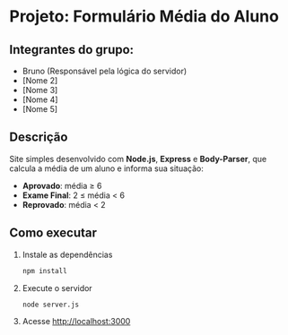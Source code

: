 # Projeto: Formulário Média do Aluno

## Integrantes do grupo:
- Bruno (Responsável pela lógica do servidor)
- [Nome 2]
- [Nome 3]
- [Nome 4]
- [Nome 5]

## Descrição
Site simples desenvolvido com **Node.js**, **Express** e **Body-Parser**, que calcula a média de um aluno e informa sua situação:
- **Aprovado**: média ≥ 6  
- **Exame Final**: 2 ≤ média < 6  
- **Reprovado**: média < 2  

## Como executar
1. Instale as dependências  
   ```bash
   npm install
   ```

2. Execute o servidor  
   ```bash
   node server.js
   ```

3. Acesse [http://localhost:3000](http://localhost:3000)
